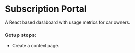 # Subscription Portal

A React based dashboard with usage metrics for car owners.

### Setup steps:
- Create a content page.